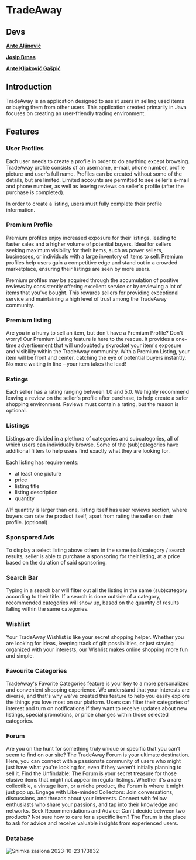 # TradeAway

## Devs

**[Ante Aljinović](https://github.com/aljinovic-ante)**

**[Josip Brnas](https://github.com/Jole56)**

**[Ante Kljaković Gašpić](https://github.com/wsp83)**

## Introduction

TradeAway is an application designed to assist users in selling used items or buying them from other users. This application created primarily in Java focuses on creating an user-friendly trading environment.

## Features

### User Profiles

Each user needs to create a profile in order to do anything except browsing. TradeAway profile consists of an username, e-mail, phone number, profile picture and user's full name. Profiles can be created without some of the details, but are limited. Limited accounts are permitted to see seller's e-mail and phone number, as well as leaving reviews on seller's profile (after the purchase is completed).

In order to create a listing, users must fully complete their profile information.

### Premium Profile

Premium profiles enjoy increased exposure for their listings, leading to faster sales and a higher volume of potential buyers.
Ideal for sellers seeking maximum visibility for their items, such as power sellers, businesses, or individuals with a large inventory of items to sell.
Premium profiles help users gain a competitive edge and stand out in a crowded marketplace, ensuring their listings are seen by more users.

Premium profiles may be acquired through the accumulation of positive reviews by consistently offering excellent service or by reviewing a lot of items that you've bought. This rewards sellers for providing exceptional service and maintaining a high level of trust among the TradeAway community.

### Premium listing

Are you in a hurry to sell an item, but don't have a Premium Profile? Don't worry! Our Premium Listing feature is here to the rescue. It provides a one-time advertisement that will undoubtedly skyrocket your item's exposure and visibility within the TradeAway community.
With a Premium Listing, your item will be front and center, catching the eye of potential buyers instantly. No more waiting in line – your item takes the lead!

### Ratings

Each seller has a rating ranging between 1.0 and 5.0. We highly recommend leaving a review on the seller's profile after purchase, to help create a safer shopping environment.
Reviews must contain a rating, but the reason is optional.

### Listings

Listings are divided in a plethora of categories and subcategories, all of which users can individually browse. Some of the (sub)categories have additional filters to help users find exactly what they are looking for.

Each listing has requirements:
  - at least one picture
  - price
  - listing title
  - listing description
  - quantity

//If quantity is larger than one, listing itself has user reviews section, where buyers can rate the product itself, apart from rating the seller on their profile. (optional)

### Sponspored Ads

To display a select listing above others in the same (sub)category / search results, seller is able to purchase a sponsoring for their listing, at a price based on the duration of said sponsoring.

### Search Bar

Typing in a search bar will filter out all the listing in the same (sub)category according to their title. If a search is done outside of a category, recommended categories will show up, based on the quantity of results falling within the same categories.

### Wishlist

Your TradeAway Wishlist is like your secret shopping helper. Whether you are looking for ideas, keeping track of gift possibilities, or just staying organized with your interests, our Wishlist makes online shopping more fun and simple.

### Favourite Categories

TradeAway's Favorite Categories feature is your key to a more personalized and convenient shopping experience. We understand that your interests are diverse, and that's why we've created this feature to help you easily explore the things you love most on our platform. Users can filter their categories of interest and turn on notifications if they want to receive updates about new listings, special promotions, or price changes within those selected categories.

### Forum

Are you on the hunt for something truly unique or specific that you can't seem to find on our site? The TradeAway Forum is your ultimate destination. Here, you can connect with a passionate community of users who might just have what you're looking for, even if they weren't initially planning to sell it.
Find the Unfindable: The Forum is your secret treasure for those elusive items that might not appear in regular listings. Whether it's a rare collectible, a vintage item, or a niche product, the Forum is where it might just pop up.
Engage with Like-minded Collectors: Join conversations, discussions, and threads about your interests. Connect with fellow enthusiasts who share your passions, and tap into their knowledge and networks.
Seek Recommendations and Advice: Can't decide between two products? Not sure how to care for a specific item? The Forum is the place to ask for advice and receive valuable insights from experienced users.

### Database 
![Snimka zaslona 2023-10-23 173832](https://github.com/OSS-Java-Seminar-2023/TradeAway/assets/147553144/14d93e51-f3c7-4220-87d8-529f69807ae8)
